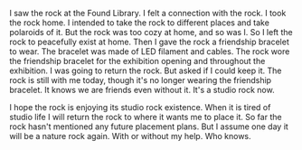 I saw the rock at the Found Library. I felt a connection with the rock. I took the rock home. I intended to take the rock to different places and take polaroids of it. But the rock was too cozy at home, and so was I. So I left the rock to peacefully exist at home. Then I gave the rock a friendship bracelet to wear. The bracelet was made of LED filament and cables. The rock wore the friendship bracelet for the exhibition opening and throughout the exhibition. I was going to return the rock. But asked if I could keep it. The rock is still with me today, though it's no longer wearing the friendship bracelet. It knows we are friends even without it. It's a studio rock now.

I hope the rock is enjoying its studio rock existence. When it is tired of studio life I will return the rock to where it wants me to place it. So far the rock hasn't mentioned any future placement plans. But I assume one day it will be a nature rock again. With or without my help. Who knows.